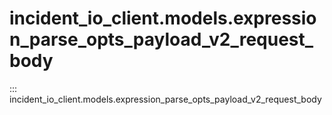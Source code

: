 # incident_io_client.models.expression_parse_opts_payload_v2_request_body

::: incident_io_client.models.expression_parse_opts_payload_v2_request_body
